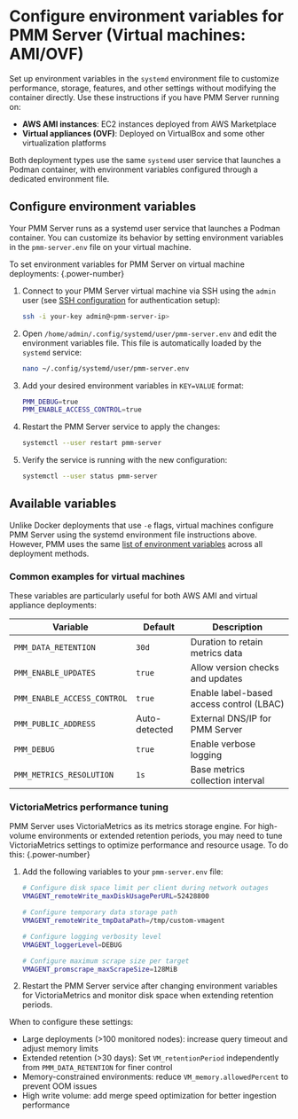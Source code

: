 # Configure environment variables for PMM Server (Virtual machines: AMI/OVF)

Set up environment variables in the `systemd` environment file to customize performance, storage, features, and other settings without modifying the container directly. Use these instructions if you have PMM Server running on:

- **AWS AMI instances**: EC2 instances deployed from AWS Marketplace
- **Virtual appliances (OVF)**: Deployed on VirtualBox and some other virtualization platforms

Both deployment types use the same `systemd` user service that launches a Podman container, with environment variables configured through a dedicated environment file.

## Configure environment variables
Your PMM Server runs as a systemd user service that launches a Podman container. You can customize its behavior by setting environment variables in the `pmm-server.env` file on your virtual machine.

To set environment variables for PMM Server on virtual machine deployments:
{.power-number}

1. Connect to your PMM Server virtual machine via SSH using the `admin` user (see [SSH configuration](../virtual/ssh.md) for authentication setup):
    ```bash
    ssh -i your-key admin@<pmm-server-ip>
    ```

2. Open `/home/admin/.config/systemd/user/pmm-server.env` and edit the environment variables file. This file is automatically loaded by the `systemd` service:

    ```bash
    nano ~/.config/systemd/user/pmm-server.env
    ```

3. Add your desired environment variables in `KEY=VALUE` format:

    ```bash
    PMM_DEBUG=true
    PMM_ENABLE_ACCESS_CONTROL=true
    ```

4. Restart the PMM Server service to apply the changes:

    ```bash
    systemctl --user restart pmm-server
    ```

5. Verify the service is running with the new configuration:

    ```bash
    systemctl --user status pmm-server
    ```

## Available variables

Unlike Docker deployments that use `-e` flags, virtual machines configure PMM Server using the systemd environment file instructions above. However, PMM uses the same [list of environment variables](../docker/env_var.md) across all deployment methods.

### Common examples for virtual machines

These variables are particularly useful for both AWS AMI and virtual appliance deployments:

| Variable | Default | Description |
|----------|---------|-------------|
| `PMM_DATA_RETENTION` | `30d` | Duration to retain metrics data |
| `PMM_ENABLE_UPDATES` | `true` | Allow version checks and updates |
| `PMM_ENABLE_ACCESS_CONTROL` | `true` | Enable label-based access control (LBAC) |
| `PMM_PUBLIC_ADDRESS` | Auto-detected | External DNS/IP for PMM Server |
| `PMM_DEBUG` | `true` | Enable verbose logging |
| `PMM_METRICS_RESOLUTION` | `1s` | Base metrics collection interval |

### VictoriaMetrics performance tuning

PMM Server uses VictoriaMetrics as its metrics storage engine. For high-volume environments or extended retention periods, you may need to tune VictoriaMetrics settings to optimize performance and resource usage. To do this: 
{.power-number}

1. Add the following variables to your `pmm-server.env` file:

    ```bash
    # Configure disk space limit per client during network outages
    VMAGENT_remoteWrite_maxDiskUsagePerURL=52428800

    # Configure temporary data storage path
    VMAGENT_remoteWrite_tmpDataPath=/tmp/custom-vmagent

    # Configure logging verbosity level
    VMAGENT_loggerLevel=DEBUG

    # Configure maximum scrape size per target
    VMAGENT_promscrape_maxScrapeSize=128MiB
    ```

2. Restart the PMM Server service after changing environment variables for VictoriaMetrics and monitor disk space when extending retention periods.

When to configure these settings:

 - Large deployments (>100 monitored nodes): increase query timeout and adjust memory limits
 - Extended retention (>30 days): Set `VM_retentionPeriod` independently from `PMM_DATA_RETENTION` for finer control
 - Memory-constrained environments: reduce `VM_memory.allowedPercent` to prevent OOM issues
 - High write volume: add merge speed optimization for better ingestion performance